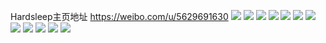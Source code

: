 Hardsleep主页地址 https://weibo.com/u/5629691630 
![](https://wx4.sinaimg.cn/mw2000/0068ZBXUgy1h852dpp7cnj30rs334e81.jpg) 
![](https://wx4.sinaimg.cn/mw2000/0068ZBXUgy1h852dupn79j30rs3347wh.jpg) 
![](https://wx4.sinaimg.cn/mw2000/0068ZBXUgy1h852dx5sxnj30rs26qtq8.jpg) 
![](https://wx4.sinaimg.cn/mw2000/0068ZBXUgy1h852e2bqb9j30rs44y4qp.jpg) 
![](https://wx4.sinaimg.cn/mw2000/0068ZBXUgy1h852ekwzs9j30k00zk438.jpg) 
![](https://wx4.sinaimg.cn/mw2000/0068ZBXUgy1h852ea3lhhj30rs26qnck.jpg) 
![](https://wx4.sinaimg.cn/mw2000/0068ZBXUgy1h852ebmdjoj30rs15oaik.jpg) 
![](https://wx4.sinaimg.cn/mw2000/0068ZBXUgy1h852edas6rj30u0140qfk.jpg) 
![](https://wx4.sinaimg.cn/mw2000/0068ZBXUgy1h852e76kx2j30rs4464qp.jpg) 
![](https://wx4.sinaimg.cn/mw2000/0068ZBXUly1h7vtkaqw4nj30zo256ahk.jpg) 
![](https://wx4.sinaimg.cn/mw2000/0068ZBXUly1h6vrm156t9j33402c0u0z.jpg) 
![](https://wx4.sinaimg.cn/mw2000/0068ZBXUly1h6q1445v3bj30zo1bk7pz.jpg) 
